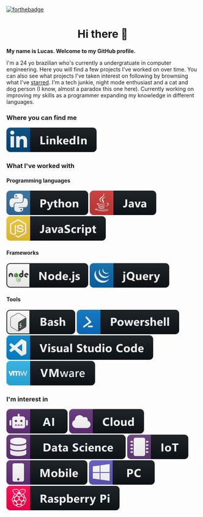[![forthebadge](https://forthebadge.com/images/badges/contains-17-coffee-cups.svg)](https://forthebadge.com)

<div align="center">
<h1>Hi there 👋</h1>
</div>

**My name is Lucas. Welcome to my GitHub profile.** 

I'm a 24 yo brazilian who's currently a undergratuate in computer engineering.
Here you will find a few projects I've worked on over time. You can also see what projects I've taken interest on following by brownsing what I've [starred](https://github.com/btlucas?tab=stars).
I'm a tech junkie, night mode enthusiast and a cat and dog person (I know, almost a paradox this one here).
Currently working on improving my skills as a programmer expanding my knowledge in different languages.

### Where you can find me

[![LinkedIn](https://github.com/MikeCodesDotNET/ColoredBadges/blob/master/svg/social/linkedin.svg)](https://www.linkedin.com/in/lbteixeira/)

### What I've worked with

#### Programming languages

![Python](https://github.com/MikeCodesDotNET/ColoredBadges/blob/master/svg/dev/languages/python.svg) ![Java](https://github.com/MikeCodesDotNET/ColoredBadges/blob/master/svg/dev/languages/java.svg) ![js](https://github.com/MikeCodesDotNET/ColoredBadges/blob/master/svg/dev/languages/js.svg) 

#### Frameworks

![NodeJS](https://github.com/MikeCodesDotNET/ColoredBadges/blob/master/svg/dev/frameworks/nodejs.svg) ![jquery](https://github.com/MikeCodesDotNET/ColoredBadges/blob/master/svg/dev/frameworks/jquery.svg)

#### Tools

![bash](https://github.com/MikeCodesDotNET/ColoredBadges/blob/master/svg/dev/tools/bash.svg) ![ps](https://github.com/MikeCodesDotNET/ColoredBadges/blob/master/svg/dev/tools/powershell.svg) ![vscode](https://github.com/MikeCodesDotNET/ColoredBadges/blob/master/svg/dev/tools/visualstudio_code.svg) ![vmware](https://github.com/MikeCodesDotNET/ColoredBadges/blob/master/svg/dev/tools/vmware.svg) ![]() ![]() 

### I'm interest in

![ai](https://github.com/MikeCodesDotNET/ColoredBadges/blob/master/svg/dev/misc/ai.svg) ![cloud](https://github.com/MikeCodesDotNET/ColoredBadges/blob/master/svg/dev/misc/cloud.svg) ![datascience](https://github.com/MikeCodesDotNET/ColoredBadges/blob/master/svg/dev/misc/datascience.svg) ![iot](https://github.com/MikeCodesDotNET/ColoredBadges/blob/master/svg/dev/misc/iot.svg) ![mobile](https://github.com/MikeCodesDotNET/ColoredBadges/blob/master/svg/dev/misc/mobile.svg) ![pc](https://github.com/MikeCodesDotNET/ColoredBadges/blob/master/svg/devices/pc.svg) ![rasp](https://github.com/MikeCodesDotNET/ColoredBadges/blob/master/svg/devices/raspberrypi.svg)




<!-- 
currently a undergraduate in Computer Engineering studying in the Federal University of Itajubá.
-->

<!--
**btlucas/btlucas** is a ✨ _special_ ✨ repository because its `README.md` (this file) appears on your GitHub profile.

Here are some ideas to get you started:

- 🔭 I’m currently working on ...
- 🌱 I’m currently learning ...
- 👯 I’m looking to collaborate on ...
- 🤔 I’m looking for help with ...
- 💬 Ask me about ...
- 📫 How to reach me: ...
- 😄 Pronouns: ...
- ⚡ Fun fact: ...
-->
